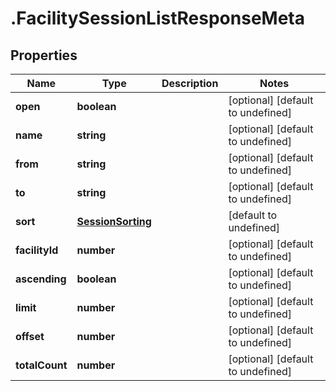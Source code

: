 # .FacilitySessionListResponseMeta

## Properties

Name | Type | Description | Notes
------------ | ------------- | ------------- | -------------
**open** | **boolean** |  | [optional] [default to undefined]
**name** | **string** |  | [optional] [default to undefined]
**from** | **string** |  | [optional] [default to undefined]
**to** | **string** |  | [optional] [default to undefined]
**sort** | [**SessionSorting**](SessionSorting.md) |  | [default to undefined]
**facilityId** | **number** |  | [optional] [default to undefined]
**ascending** | **boolean** |  | [optional] [default to undefined]
**limit** | **number** |  | [optional] [default to undefined]
**offset** | **number** |  | [optional] [default to undefined]
**totalCount** | **number** |  | [optional] [default to undefined]

